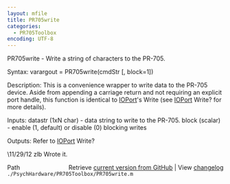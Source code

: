 ```yaml
---
layout: mfile
title: PR705write
categories:
  - PR705Toolbox
encoding: UTF-8
---
```


PR705write - Write a string of characters to the PR-705.

Syntax:
varargout = PR705write(cmdStr [, block=1])

Description:
This is a convenience wrapper to write data to the PR-705 device. Aside
from appending a carriage return and not requiring an explicit port
handle, this function is identical to [IOPort](/docs/IOPort)'s Write (see [IOPort](/docs/IOPort) Write?
for more details).

Inputs:
datastr (1xN char) - data string to write to the PR-705.
block (scalar) - enable (1, default) or disable (0) blocking writes

Outputs:
Refer to [IOPort](/docs/IOPort) Write?

\11/29/12    zlb   Wrote it.


<div class="code_header" style="text-align:right;">
  <span style="float:left;">Path&nbsp;&nbsp;</span> <span class="counter">Retrieve <a href=
  "https://raw.github.com/Psychtoolbox-3/Psychtoolbox-3/beta/./PsychHardware/PR705Toolbox/PR705write.m">current version from GitHub</a> | View <a href=
  "https://github.com/Psychtoolbox-3/Psychtoolbox-3/commits/beta/./PsychHardware/PR705Toolbox/PR705write.m">changelog</a></span>
</div>
<div class="code">
  <code>./PsychHardware/PR705Toolbox/PR705write.m</code>
</div>
